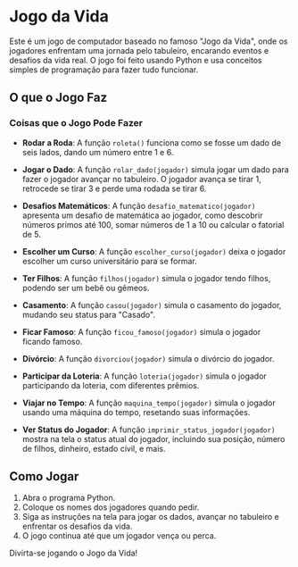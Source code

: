 # Jogo da Vida

Este é um jogo de computador baseado no famoso "Jogo da Vida", onde os jogadores enfrentam uma jornada pelo tabuleiro, encarando eventos e desafios da vida real. O jogo foi feito usando Python e usa conceitos simples de programação para fazer tudo funcionar.

## O que o Jogo Faz

### Coisas que o Jogo Pode Fazer

- **Rodar a Roda**: A função `roleta()` funciona como se fosse um dado de seis lados, dando um número entre 1 e 6.
  
- **Jogar o Dado**: A função `rolar_dado(jogador)` simula jogar um dado para fazer o jogador avançar no tabuleiro. O jogador avança se tirar 1, retrocede se tirar 3 e perde uma rodada se tirar 6.

- **Desafios Matemáticos**: A função `desafio_matematico(jogador)` apresenta um desafio de matemática ao jogador, como descobrir números primos até 100, somar números de 1 a 10 ou calcular o fatorial de 5.

- **Escolher um Curso**: A função `escolher_curso(jogador)` deixa o jogador escolher um curso universitário para se formar.

- **Ter Filhos**: A função `filhos(jogador)` simula o jogador tendo filhos, podendo ser um bebê ou gêmeos.

- **Casamento**: A função `casou(jogador)` simula o casamento do jogador, mudando seu status para "Casado".

- **Ficar Famoso**: A função `ficou_famoso(jogador)` simula o jogador ficando famoso.

- **Divórcio**: A função `divorciou(jogador)` simula o divórcio do jogador.

- **Participar da Loteria**: A função `loteria(jogador)` simula o jogador participando da loteria, com diferentes prêmios.

- **Viajar no Tempo**: A função `maquina_tempo(jogador)` simula o jogador usando uma máquina do tempo, resetando suas informações.

- **Ver Status do Jogador**: A função `imprimir_status_jogador(jogador)` mostra na tela o status atual do jogador, incluindo sua posição, número de filhos, dinheiro, estado civil, e mais.

## Como Jogar

1. Abra o programa Python.
2. Coloque os nomes dos jogadores quando pedir.
3. Siga as instruções na tela para jogar os dados, avançar no tabuleiro e enfrentar os desafios da vida.
4. O jogo continua até que um jogador vença ou perca.

Divirta-se jogando o Jogo da Vida!
